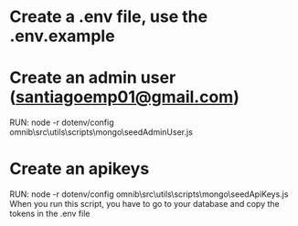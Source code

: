 # Create a .env file, use the .env.example
# Create an admin user (santiagoemp01@gmail.com)
RUN: node -r dotenv/config omnib\src\utils\scripts\mongo\seedAdminUser.js
# Create an apikeys
RUN: node -r dotenv/config omnib\src\utils\scripts\mongo\seedApiKeys.js
When you run this script, you have to go to your database and copy the tokens in the .env file


